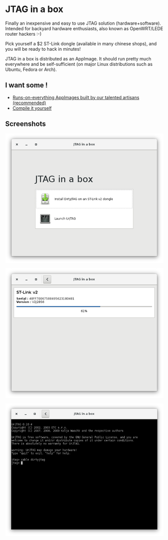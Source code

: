 # JTAG in a box

Finally an inexpensive and easy to use JTAG solution (hardware+software). Intended for backyard hardware enthusiasts, also known as OpenWRT/LEDE router hackers :-)

Pick yourself a $2 ST-Link dongle (available in many chinese shops), and you will be ready to hack in minutes!

JTAG in a box is distributed as an AppImage. It should run pretty much everywhere and be self-sufficient (on major Linux distributions such as Ubuntu, Fedora or Arch).

## I want some !

 * [Runs-on-everything AppImages built by our talented artisans (recommended)](https://github.com/jeanthom/jtaginabox/releases)
 * [Compile it yourself](docs/building.md)

## Screenshots

![JTAG in a box's home page](docs/img/home.png)

![JTAG in a box flashing an ST-Link dongle](docs/img/flashing.png)

![UrJTAG running inside JTAG in a box](docs/img/urjtag.png)

